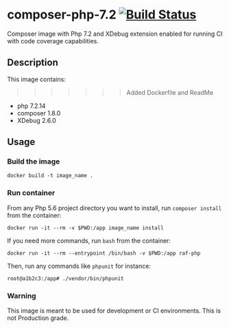 # composer-php-7.2 [![Build Status](https://travis-ci.org/PathMotion/composer-php-5.6.svg?branch=master)](https://travis-ci.org/PathMotion/composer-php-5.6)
Composer image with Php 7.2 and XDebug extension enabled for running CI with code coverage capabilities.

## Description
This image contains:
>>>>>>> Added Dockerfile and ReadMe
 - php 7.2.14
 - composer 1.8.0
 - XDebug 2.6.0

## Usage
### Build the image
```
docker build -t image_name .
```

### Run container
From any Php 5.6 project directory you want to install, run `composer install` from the container:
```
docker run -it --rm -v $PWD:/app image_name install
```

If you need more commands, run `bash` from the container:
```
docker run -it --rm --entrypoint /bin/bash -v $PWD:/app raf-php
```
Then, run any commands like `phpunit` for instance:
```
root@a1b2c3:/app# ./vendor/bin/phpunit
```
### Warning
This image is meant to be used for development or CI environments. This is not Production grade.
